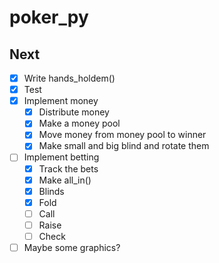 # poker_py

## Next  

* [x] Write hands_holdem()  
* [x] Test  
* [x] Implement money  
  *  [x] Distribute money  
  *  [x] Make a money pool  
  *  [x] Move money from money pool to winner
  *  [x] Make small and big blind and rotate them  
* [ ] Implement betting  
  * [x] Track the bets  
  * [x] Make all_in()  
  * [x] Blinds
  * [x] Fold  
  * [ ] Call  
  * [ ] Raise  
  * [ ] Check  
* [ ] Maybe some graphics?  
